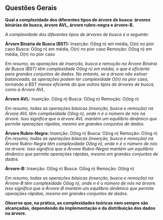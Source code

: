 
<h2>Questões Gerais</h2>

__Qual a complexidade dos diferentes tipos de árvore de busca: árvores binárias de busca, árvore AVL, árvore rubro-negra e árvore-B.__

_A complexidade dos diferentes tipos de árvores de busca é a seguinte:_

__Árvore Binária de Busca (BST):__
Inserção: O(log n) em média, O(n) no pior caso
Busca: O(log n) em média, O(n) no pior caso
Remoção: O(log n) em média, O(n) no pior caso

_Em resumo, as operações de inserção, busca e remoção na Árvore Binária de Busca (BST) têm complexidade O(log n) em média, o que é eficiente para grandes conjuntos de dados. No entanto, se a árvore não estiver balanceada, as operações podem ter complexidade O(n) no pior caso, tornando a BST menos eficiente do que outros tipos de árvores de busca, como a Árvore AVL._

__Árvore AVL:__
Inserção: O(log n)
Busca: O(log n)
Remoção: O(log n)

_Em resumo, todas as operações básicas (inserção, busca e remoção) na Árvore AVL têm complexidade O(log n), onde n é o número de nós na árvore. Isso significa que a árvore AVL mantém um equilíbrio dinâmico que permite operações rápidas, mesmo em grandes conjuntos de dados._

__Árvore Rubro-Negra:__
Inserção: O(log n)
Busca: O(log n)
Remoção: O(log n)
_Em resumo, todas as operações básicas (inserção, busca e remoção) na Árvore Rubro-Negra têm complexidade O(log n), onde n é o número de nós na árvore. Isso significa que a Árvore Rubro-Negra mantém um equilíbrio dinâmico que permite operações rápidas, mesmo em grandes conjuntos de dados._

__Árvore-B:__
Inserção: O(log n)
Busca: O(log n)
Remoção: O(log n)

_Em resumo, todas as operações básicas (inserção, busca e remoção) na Árvore-B têm complexidade O(log n), onde n é o número de nós na árvore. Isso significa que a Árvore-B mantém um equilíbrio dinâmico que permite operações rápidas, mesmo em grandes conjuntos de dados._

__Observe que, na prática, as complexidades teóricas nem sempre são alcançadas, dependendo da implementação e da distribuição dos dados na árvore.__
